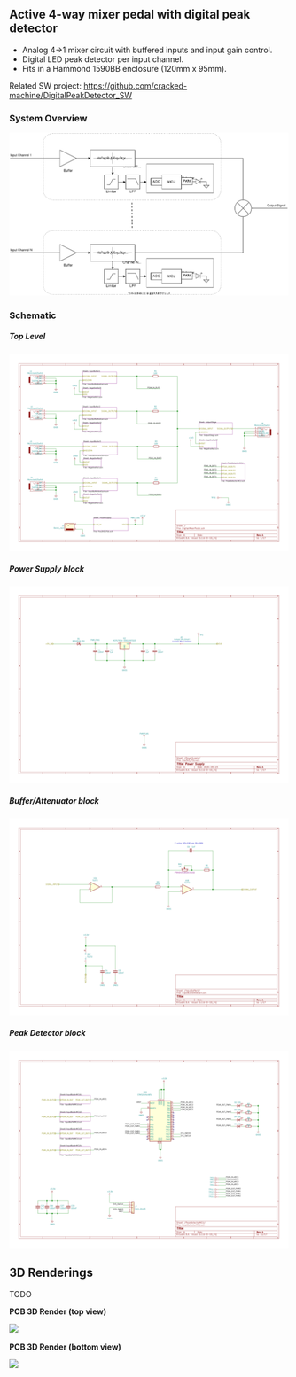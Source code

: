 ## Active 4-way mixer pedal with digital peak detector


- Analog 4->1 mixer circuit with buffered inputs and input gain control.
- Digital LED peak detector per input channel.
- Fits in a Hammond 1590BB enclosure (120mm x 95mm).

Related SW project: https://github.com/cracked-machine/DigitalPeakDetector_SW

### System Overview

![](ActiveMixerPedalWithDigitalPeakDetector/RevA/docs/systemdesign/ActiveMixerPedalWithDigitalPeakDetector_SystemOverview.svg)

### Schematic

##### Top Level

![](ActiveMixerPedalWithDigitalPeakDetector/RevA/docs/schema/svg/ActiveMixerPedalWithDigitalPeakDetector.svg)


##### Power Supply block

![](ActiveMixerPedalWithDigitalPeakDetector/RevA/docs/schema/svg/Pos3V3_PSU-PowerSupply.svg)

##### Buffer/Attenuator block

![](ActiveMixerPedalWithDigitalPeakDetector/RevA/docs/schema/svg/InputBufferAndGain-InputBuffer1.svg)

##### Peak Detector block

![](ActiveMixerPedalWithDigitalPeakDetector/RevA/docs/schema/svg/PeakDetectorMCU-PeakDetectorMCU.svg)

## 3D Renderings
TODO

__PCB 3D Render (top view)__

![](ActiveMixerPedalWithDigitalPeakDetector/RevC/SOIC/docs/layout/ActiveMixerPedalWithDigitalPeakDetector_Front.png)

__PCB 3D Render (bottom view)__

![](ActiveMixerPedalWithDigitalPeakDetector/RevC/SOIC/docs/layout/ActiveMixerPedalWithDigitalPeakDetector_Back.png)
